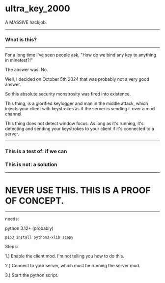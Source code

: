 # ultra_key_2000
 A MASSIVE hackjob.

-----

### What is this?

-----

For a long time I've seen people ask, "How do we bind any key to anything in minetest?!"

The answer was: No.

Well, I decided on October 5th 2024 that was probably not a very good answer.

So this absolute security monstrosity was fired into existence.

This thing, is a glorified keylogger and man in the middle attack, which injects your client with keystrokes as if the server is sending it over a mod channel.

This thing does not detect window focus. As long as it's running, it's detecting and sending your keystrokes to your client if it's connected to a server.

-----

### This is a test of: if we can

### This is not: a solution

-----
# NEVER USE THIS. THIS IS A PROOF OF CONCEPT.
-----

needs:

python 3.12+ (probably)

```
pip3 install python3-xlib scapy
```

Steps:

1.) Enable the client mod. I'm not telling you how to do this.

2.) Connect to your server, which must be running the server mod.

3.) Start the python script.

